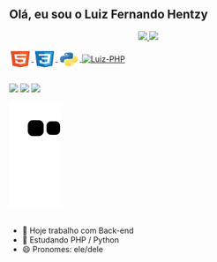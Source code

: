 ## Olá, eu sou o Luiz Fernando Hentzy

<div align="center">
  <a href="https://github.com/lfhentzy">
  <img height="180em" src="https://github-readme-stats.vercel.app/api?username=lfhentzy&show_icons=true&theme=dark&include_all_commits=true&count_private=true"/>
  <img height="180em" src="https://github-readme-stats.vercel.app/api/top-langs/?username=lfhentzy&layout=compact&langs_count=7&theme=dark"/>
</div>
<div style="display: inline_block"><br>
  <img align="center" alt="Luiz-HTML" height="30" width="40" src="https://raw.githubusercontent.com/devicons/devicon/master/icons/html5/html5-original.svg">
  <img align="center" alt="Luiz-CSS" height="30" width="40" src="https://raw.githubusercontent.com/devicons/devicon/master/icons/css3/css3-original.svg">
  <img align="center" alt="Luiz-Python" height="30" width="40" src="https://raw.githubusercontent.com/devicons/devicon/master/icons/python/python-original.svg">
  <img align="center" alt="Luiz-PHP" height="30" width="40"  src="https://cdn.jsdelivr.net/gh/devicons/devicon/icons/php/php-original.svg"> 
</div>

##

<div> 
  <a href="https://instagram.com/hentzy_luiz" target="_blank"><img src="https://img.shields.io/badge/-Instagram-%23E4405F?style=for-the-badge&logo=instagram&logoColor=white" target="_blank"></a>
  <a href = "mailto:luizmhentzy@gmail.com"><img src="https://img.shields.io/badge/-Gmail-%23333?style=for-the-badge&logo=gmail&logoColor=white" target="_blank"></a>
  <a href="https://www.linkedin.com/in/luiz-fernando-hentzy" target="_blank"><img src="https://img.shields.io/badge/-LinkedIn-%230077B5?style=for-the-badge&logo=linkedin&logoColor=white" target="_blank"></a> 
 
  ![Snake animation](https://github.com/lfhentzy/lfhentzy/blob/output/github-contribution-grid-snake.svg)
 
</div>

##

- 🔭 Hoje trabalho com Back-end
- 🌱 Estudando PHP / Python
- 😄 Pronomes: ele/dele
